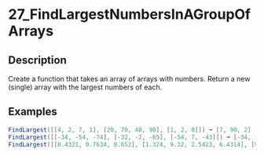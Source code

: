 # 27_FindLargestNumbersInAGroupOfArrays

## Description

Create a function that takes an array of arrays with numbers. Return a new (single) array with the largest numbers of each.

## Examples

```csharp
FindLargest([[4, 2, 7, 1], [20, 70, 40, 90], [1, 2, 0]]) ➞ [7, 90, 2]
FindLargest([[-34, -54, -74], [-32, -2, -65], [-54, 7, -43]]) ➞ [-34, -2, 7]
FindLargest([[0.4321, 0.7634, 0.652], [1.324, 9.32, 2.5423, 6.4314], [9, 3, 6, 3]]) ➞ [0.7634, 9.32, 9]
```
